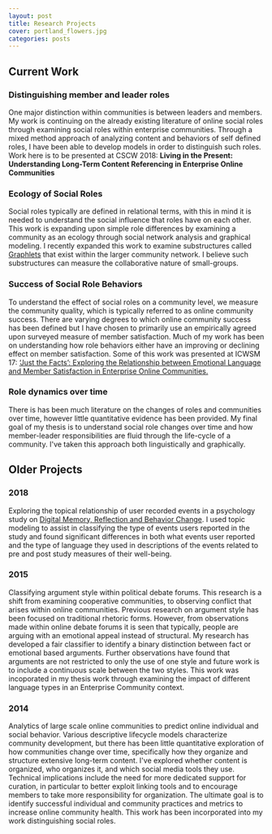 ```yaml
---
layout: post
title: Research Projects
cover: portland_flowers.jpg
categories: posts
---
```


## Current Work

### Distinguishing member and leader roles

One major distinction within communities is between leaders and members. My work is continuing on the already existing literature of online social roles through examining social roles within enterprise communities. Through a mixed method approach of analyzing content and behaviors of self defined roles, I have been able to develop models in order to distinguish such roles. Work here is to be presented at CSCW 2018: __Living in the Present: Understanding Long-Term Content Referencing in Enterprise Online Communities__

### Ecology of Social Roles

Social roles typically are defined in relational terms, with this in mind it is needed to understand the social influence that roles have on each other. This work is expanding upon simple role differences by examining a community as an ecology through social network analysis and graphical modeling. I recently expanded this work to examine substructures called [Graphlets](https://en.wikipedia.org/wiki/Graphlets) that exist within the larger community network. I believe such substructures can measure the collaborative nature of small-groups. 

### Success of Social Role Behaviors

To understand the effect of social roles on a community level, we measure the community quality, which is typically referred to as online community success. There are varying degrees to which online community success has been defined but I have chosen to primarily use an empirically agreed upon surveyed measure of member satisfaction. Much of my work has been on understanding how role behaviors either have an improving or declining effect on member satisfaction. Some of this work was presented at ICWSM 17: [‘Just the Facts’: Exploring the Relationship between Emotional Language and Member Satisfaction in Enterprise Online Communities.](https://aaai.org/ocs/index.php/ICWSM/ICWSM17/paper/view/15664)

### Role dynamics over time

There is has been much literature on the changes of roles and communities over time, however little quantitative evidence has been provided. My final goal of my thesis is to understand social role changes over time and how member-leader responsibilities are fluid through the life-cycle of a community. I've taken this approach both linguistically and graphically. 

## Older Projects

### 2018
Exploring the topical relationship of user recorded events in a psychology study on [Digital Memory, Reflection and Behavior Change](https://people.ucsc.edu/~swhittak/Steve_Whittaker_Santa_Cruz_HCI/Current_Projects.html). I used topic modeling to assist in classifying the type of events users reported in the study and found significant differences in both what events user reported and the type of language they used in descriptions of the events related to pre and post study measures of their well-being. 

### 2015
Classifying argument style within political debate forums. This research is a shift from examining cooperative communities, to observing conflict that arises within online communities. Previous research on argument style has been focused on traditional rhetoric forms. However, from observations made within online debate forums it is seen that typically, people are arguing with an emotional appeal instead of structural. My research has developed a fair classifier to identify a binary distinction between fact or emotional based arguments. Further observations have found that arguments are not restricted to only the use of one style and future work is to include a continuous scale between the two styles. This work was incoporated in my thesis work through examining the impact of different language types in an Enterprise Community context.

### 2014
Analytics of large scale online communities to predict online individual and social behavior. Various descriptive lifecycle models characterize community development, but there has been little quantitative exploration of how communities change over time, specifically how they organize and structure extensive long-term content. I've explored whether content is organized, who organizes it, and which social media tools they use. Technical implications include the need for more dedicated support for curation, in particular to better exploit linking tools and to encourage members to take more responsibility for organization. The ultimate goal is to identify successful individual and community practices and metrics to increase online community health. This work has been incorporated into my work distinguishing social roles. 




